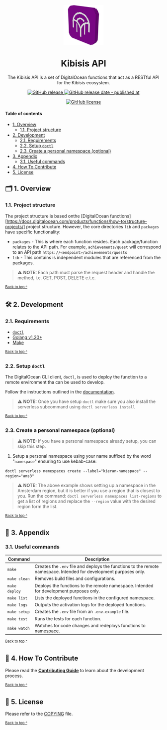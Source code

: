 <p align="center">
  <img alt="3D pixelated Kibisis icon with an exclamation mark" src="assets/icon@128x128.png" style="padding-top: 15px" height="128" />
</p>

<h1 align="center">
   Kibisis API
</h1>

<p align="center">
  The Kibisis API is a set of DigitalOcean functions that act as a RESTful API for the Kibisis ecosystem.
</p>

<p align="center">
  <a href="https://github.com/agoralabs-sh/kibisis-api/releases/latest">
    <img alt="GitHub release" src="https://img.shields.io/github/v/release/agoralabs-sh/kibisis-api?&logo=github">
  </a>
  <a href="https://github.com/agoralabs-sh/kibisis-api/releases/latest">
    <img alt="GitHub release date - published at" src="https://img.shields.io/github/release-date/agoralabs-sh/kibisis-api?logo=github">
  </a>
</p>

<p align="center">
  <a href="https://github.com/agoralabs-sh/kibisis-api/blob/main/COPYING">
    <img alt="GitHub license" src="https://img.shields.io/github/license/agoralabs-sh/kibisis-api">
  </a>
</p>

#### Table of contents

* [1. Overview](#-1-overview)
  - [1.1. Project structure](#11-project-structure)
* [2. Development](#-2-development)
  - [2.1. Requirements](#21-requirements)
  - [2.2. Setup `doctl`](#22-setup-doctl)
  - [2.3. Create a personal namespace (optional)](#23-create-a-personal-namespace-optional)
* [3. Appendix](#-3-appendix)
  - [3.1. Useful commands](#31-useful-commands)
* [4. How To Contribute](#-4-how-to-contribute)
* [5. License](#-5-license)

## 🗂️ 1. Overview

### 1.1. Project structure

The project structure is based onthe [DigitalOcean functions][https://docs.digitalocean.com/products/functions/how-to/structure-projects/] project structure.
However, the core directories `lib` and `packages` have specific functionality:

* `packages` - This is where each function resides. Each package/function relates to the API path. For example, `achievements/quest` will correspond to an API path `https://<endpoint>/achievements/quests`
* `lib` - This contains is independent modules that are referenced from the packages.

> ⚠️ **NOTE:** Each path must parse the request header and handle the method, i.e. GET, POST, DELETE e.t.c.

<sup>[Back to top ^][table-of-contents]</sup>

## 🛠️ 2. Development

### 2.1. Requirements

* [`doctl`][doctl]
* [Golang v1.20+][golang]
* [Make][make]

<sup>[Back to top ^][table-of-contents]</sup>

### 2.2. Setup `doctl`

The DigitalOcean CLI client, `doctl`, is used to deploy the function to a remote environment tha can be used to develop.

Follow the instructions outlined in the [documentation][doctl].

> ⚠️ **NOTE:** Once you have setup `doctl` make sure you also install the serverless subcommand using `doctl serverless install`

<sup>[Back to top ^][table-of-contents]</sup>

### 2.3. Create a personal namespace (optional)

> ⚠️ **NOTE:** If you have a personal namespace already setup, you can skip this step.

1. Setup a personal namespace using your name suffixed by the word "`namespace`" ensuring to use kebab-case:

```shell script
doctl serverless namespaces create --label="kieran-namespace" --region="ams3"
```

> ⚠️ **NOTE:** The above example shows setting up a namespace in the Amsterdam region, but it is better if you use a region that is closest to you. Run the command: `doctl serverless namespaces list-regions` to get a list of regions and replace the `--region` value with the desired region form the list.

<sup>[Back to top ^][table-of-contents]</sup>

## 📑 3. Appendix

### 3.1. Useful commands

| Command       | Description                                                                                                        |
|---------------|--------------------------------------------------------------------------------------------------------------------|
| `make`        | Creates the `.env` file and deploys the functions to the remote namespace. Intended for development purposes only. |
| `make clean`  | Removes build files and configurations.                                                                            |
| `make deploy` | Deploys the functions to the remote namespace. Intended for development purposes only.                             |
| `make list`   | Lists the deployed functions in the configured namespace.                                                          |
| `make logs`   | Outputs the activation logs for the deployed functions.                                                            |
| `make setup`  | Creates the `.env` file from an `.env.example` file.                                                               |
| `make test`   | Runs the tests for each function.                                                                                  |
| `make watch`  | Watches for code changes and redeploys functions to namespace.                                                     |

<sup>[Back to top ^][table-of-contents]</sup>

## 👏 4. How To Contribute

Please read the [**Contributing Guide**][contribute] to learn about the development process.

<sup>[Back to top ^][table-of-contents]</sup>

## 📄 5. License

Please refer to the [COPYING][copying] file.

<sup>[Back to top ^][table-of-contents]</sup>

<!-- Links -->
[contribute]: ./CONTRIBUTING.md
[copying]: ./COPYING
[doctl]: https://docs.digitalocean.com/reference/doctl/how-to/install/
[golang]: https://go.dev/doc/install
[make]: https://www.gnu.org/software/make/
[table-of-contents]: #table-of-contents
